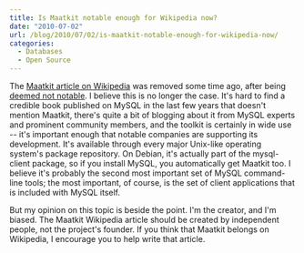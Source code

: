 ```yaml
---
title: Is Maatkit notable enough for Wikipedia now?
date: "2010-07-02"
url: /blog/2010/07/02/is-maatkit-notable-enough-for-wikipedia-now/
categories:
  - Databases
  - Open Source
---
```

The [Maatkit article on Wikipedia](http://en.wikipedia.org/w/index.php?title=Maatkit&#038;redirect=no) was removed some time ago, after being [deemed not notable](http://en.wikipedia.org/wiki/Wikipedia:Articles_for_deletion/Maatkit). I believe this is no longer the case. It's hard to find a credible book published on MySQL in the last few years that doesn't mention Maatkit, there's quite a bit of blogging about it from MySQL experts and prominent community members, and the toolkit is certainly in wide use -- it's important enough that notable companies are supporting its development. It's available through every major Unix-like operating system's package repository. On Debian, it's actually part of the mysql-client package, so if you install MySQL, you automatically get Maatkit too. I believe it's probably the second most important set of MySQL command-line tools; the most important, of course, is the set of client applications that is included with MySQL itself.

But my opinion on this topic is beside the point. I'm the creator, and I'm biased. The Maatkit Wikipedia article should be created by independent people, not the project's founder. If you think that Maatkit belongs on Wikipedia, I encourage you to help write that article.


